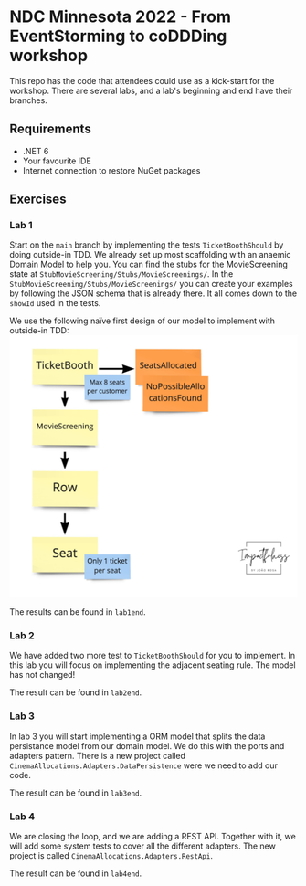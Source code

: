 # NDC Minnesota 2022 - From EventStorming to coDDDing workshop

This repo has the code that attendees could use as a kick-start for the workshop. There are several labs, and a lab's beginning and end have their branches.

## Requirements

- .NET 6
- Your favourite IDE
- Internet connection to restore NuGet packages

## Exercises
### Lab 1

Start on the `main` branch by implementing the tests `TicketBoothShould` by doing outside-in TDD. We already set up most scaffolding with an anaemic Domain Model to help you. You can find the stubs for the MovieScreening state at `StubMovieScreening/Stubs/MovieScreenings/`. In the `StubMovieScreening/Stubs/MovieScreenings/` you can create your examples by following the JSON schema that is already there. It all comes down to the `showId` used in the tests.

We use the following naïve first design of our model to implement with outside-in TDD:
![Aggregate model](aggregate-model.jpg)

The results can be found in `lab1end`.

### Lab 2

We have added two more test to `TicketBoothShould` for you to implement. In this lab you will focus on implementing the adjacent seating rule. The model has not changed!

The result can be found in `lab2end`.

### Lab 3

In lab 3 you will start implementing a ORM model that splits the data persistance model from our domain model. We do this with the ports and adapters pattern. There is a new project called `CinemaAllocations.Adapters.DataPersistence` were we need to add our code.

The result can be found in `lab3end`.

### Lab 4

We are closing the loop, and we are adding a REST API. Together with it, we will add some system tests to cover all the different adapters. The new project is called `CinemaAllocations.Adapters.RestApi`.

The result can be found in `lab4end`.